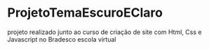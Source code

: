 # ProjetoTemaEscuroEClaro

projeto realizado junto ao curso de criação de site com Html, Css e Javascript no Bradesco escola virtual
